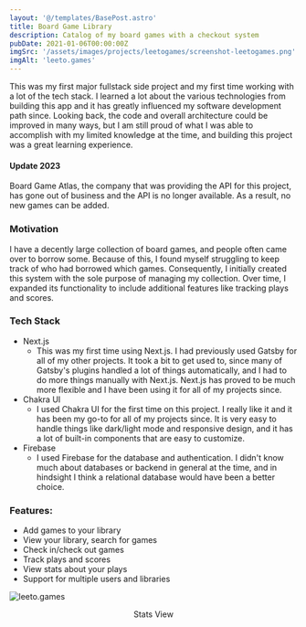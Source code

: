 ```yaml
---
layout: '@/templates/BasePost.astro'
title: Board Game Library
description: Catalog of my board games with a checkout system
pubDate: 2021-01-06T00:00:00Z
imgSrc: '/assets/images/projects/leetogames/screenshot-leetogames.png'
imgAlt: 'leeto.games'
---
```


This was my first major fullstack side project and my first time working with a lot of the tech stack. I learned a lot about the various technologies from building this app and it has greatly influenced my software development path since. 
Looking back, the code and overall architecture could be improved in many ways, but I am still proud of what I was able to accomplish with my limited knowledge at the time, and building this project was a great learning experience.

#### Update 2023
Board Game Atlas, the company that was providing the API for this project, has gone out of business and the API is no longer available. As a result, no new games can be added. 

### Motivation

I have a decently large collection of board games, and people often came over to borrow some. Because of this, I found myself struggling to keep track of who had borrowed which games. Consequently, I initially created this system with the sole purpose of managing my collection. Over time, I expanded its functionality to include additional features like tracking plays and scores.

### Tech Stack

- Next.js
  - This was my first time using Next.js. I had previously used Gatsby for all of my other projects. It took a bit to get used to, since many of Gatsby's plugins handled a lot of things automatically, and I had to do more things manually with Next.js. Next.js has proved to be much more flexible and I have been using it for all of my projects since. 
- Chakra UI
  - I used Chakra UI for the first time on this project. I really like it and it has been my go-to for all of my projects since. It is very easy to handle things like dark/light mode and responsive design, and it has a lot of built-in components that are easy to customize.
- Firebase
  - I used Firebase for the database and authentication. I didn't know much about databases or backend in general at the time, and in hindsight I think a relational database would have been a better choice.

### Features:

- Add games to your library
- View your library, search for games
- Check in/check out games
- Track plays and scores
- View stats about your plays
- Support for multiple users and libraries


![leeto.games](/assets/images/projects/leetogames/screenshot-leetogames2.png 'Leeto.games')
<figcaption align="center">Stats View</figcaption>

